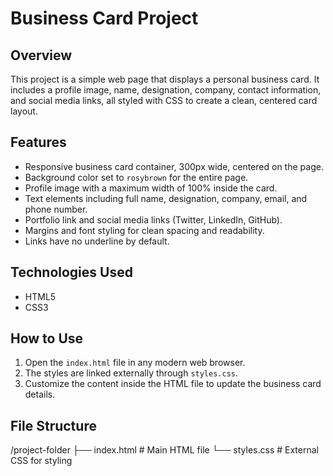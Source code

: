 # Business Card Project

## Overview

This project is a simple web page that displays a personal business card. It includes a profile image, name, designation, company, contact information, and social media links, all styled with CSS to create a clean, centered card layout.

## Features

- Responsive business card container, 300px wide, centered on the page.
- Background color set to `rosybrown` for the entire page.
- Profile image with a maximum width of 100% inside the card.
- Text elements including full name, designation, company, email, and phone number.
- Portfolio link and social media links (Twitter, LinkedIn, GitHub).
- Margins and font styling for clean spacing and readability.
- Links have no underline by default.

## Technologies Used

- HTML5
- CSS3

## How to Use

1. Open the `index.html` file in any modern web browser.
2. The styles are linked externally through `styles.css`.
3. Customize the content inside the HTML file to update the business card details.

## File Structure

/project-folder
├── index.html # Main HTML file
└── styles.css # External CSS for styling